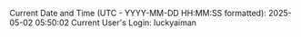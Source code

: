 Current Date and Time (UTC - YYYY-MM-DD HH:MM:SS formatted): 2025-05-02 05:50:02
Current User's Login: luckyaiman
